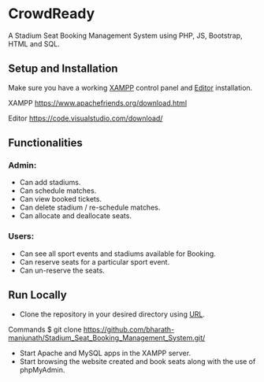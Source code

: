 # CrowdReady
  A Stadium Seat Booking Management System using PHP, JS, Bootstrap, HTML and SQL.
  
  
## Setup and Installation
  Make sure you have a working [XAMPP](https://www.apachefriends.org/download.html) control panel and [Editor](https://code.visualstudio.com/download/) installation.
  
  XAMPP
  https://www.apachefriends.org/download.html
  
  
  Editor
  https://code.visualstudio.com/download/
  
    
    
## Functionalities
### Admin:
*	Can add stadiums.
*	Can schedule matches.
*	Can view booked tickets.
*	Can delete stadium / re-schedule matches.
*	Can allocate and deallocate seats.
### Users:
*	Can see all sport events and stadiums available for Booking.
*	Can reserve seats for a particular sport event.
*	Can un-reserve the seats.


## Run Locally
*	Clone the repository in your desired directory using [URL](https://github.com/bharath-manjunath/Stadium_Seat_Booking_Management_System.git/).

Commands
$ git clone https://github.com/bharath-manjunath/Stadium_Seat_Booking_Management_System.git/

*	Start Apache and MySQL apps in the XAMPP server.
*	Start browsing the website created and book seats along with the use of phpMyAdmin.
